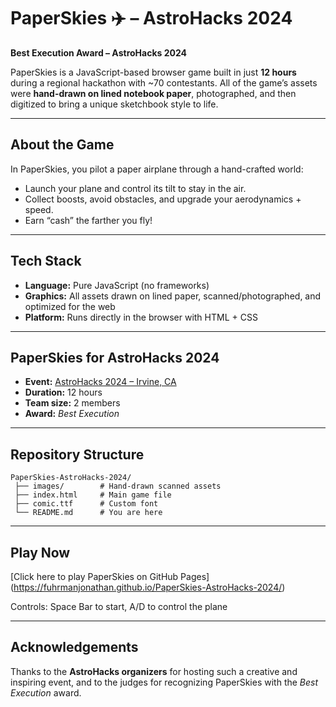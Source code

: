 # PaperSkies ✈️ – AstroHacks 2024

**Best Execution Award – AstroHacks 2024**

PaperSkies is a JavaScript-based browser game built in just **12 hours** during a regional hackathon with \~70 contestants. All of the game’s assets were **hand-drawn on lined notebook paper**, photographed, and then digitized to bring a unique sketchbook style to life.

---

## About the Game

In PaperSkies, you pilot a paper airplane through a hand-crafted world:

* Launch your plane and control its tilt to stay in the air.
* Collect boosts, avoid obstacles, and upgrade your aerodynamics + speed.
* Earn “cash” the farther you fly!

---

## Tech Stack

* **Language:** Pure JavaScript (no frameworks)
* **Graphics:** All assets drawn on lined paper, scanned/photographed, and optimized for the web
* **Platform:** Runs directly in the browser with HTML + CSS

---

## PaperSkies for AstroHacks 2024

* **Event:** [AstroHacks 2024 – Irvine, CA](https://astrohacks.org)
* **Duration:** 12 hours
* **Team size:** 2 members
* **Award:** *Best Execution*

---

## Repository Structure

```
PaperSkies-AstroHacks-2024/
 ├── images/        # Hand-drawn scanned assets
 ├── index.html     # Main game file
 ├── comic.ttf      # Custom font
 └── README.md      # You are here
```

---

## Play Now

[Click here to play PaperSkies on GitHub Pages] (https://fuhrmanjonathan.github.io/PaperSkies-AstroHacks-2024/)

Controls: Space Bar to start, A/D to control the plane


---

## Acknowledgements

Thanks to the **AstroHacks organizers** for hosting such a creative and inspiring event, and to the judges for recognizing PaperSkies with the *Best Execution* award.
